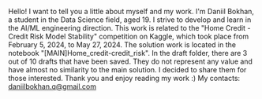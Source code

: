 Hello! I want to tell you a little about myself and my work.
I'm Daniil Bokhan, a student in the Data Science field, aged 19.
I strive to develop and learn in the AI/ML engineering direction.
This work is related to the "Home Credit - Credit Risk Model Stability" competition on Kaggle, which took place from February 5, 2024, to May 27, 2024.
The solution work is located in the notebook "[MAIN]Home_credit-credit_risk".
In the draft folder, there are 3 out of 10 drafts that have been saved.
They do not represent any value and have almost no similarity to the main solution.
I decided to share them for those interested.
Thank you and enjoy reading my work :)
My contacts: daniilbokhan.q@gmail.com
